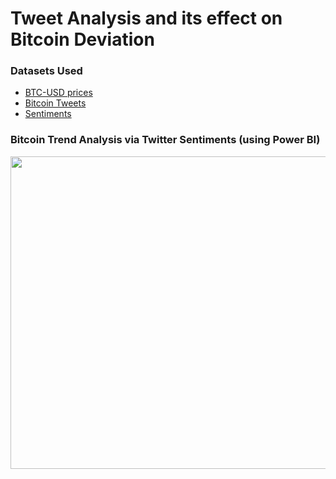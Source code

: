 # Tweet Analysis and its effect on Bitcoin Deviation

### Datasets Used

- <a href="https://www.kaggle.com/tencars/392-crypto-currency-pairs-at-minute-resolution?select=btcusd.csv">BTC-USD prices</a>
- <a href="https://www.kaggle.com/alaix14/bitcoin-tweets-20160101-to-20190329?select=tweets.csv">Bitcoin Tweets</a>
- <a href="https://www.kaggle.com/gauravduttakiit/bitcoin-tweets-16m-tweets-with-sentiment-tagged?select=mbsa.csv">Sentiments</a>

### Bitcoin Trend Analysis via Twitter Sentiments (using Power BI)

<img src="https://user-images.githubusercontent.com/59824729/142770723-a140ad32-7e32-431a-a51e-36b7b0b50059.png" width="800" height="500" />
